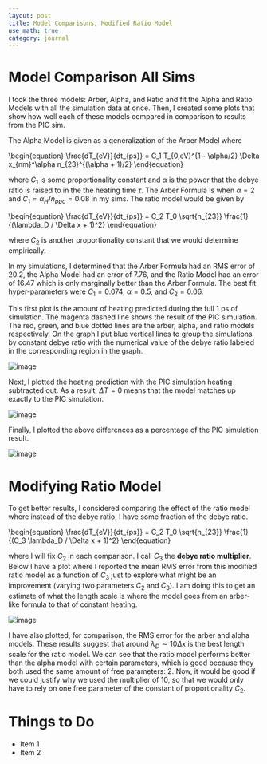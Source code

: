 ```yaml
---
layout: post
title: Model Comparisons, Modified Ratio Model
use_math: true
category: journal
---
```



# Model Comparison All Sims

I took the three models: Arber, Alpha, and Ratio and fit the Alpha and Ratio Models with all the simulation data at once. Then, I created some plots that show how well each of these models compared in comparison to results from the PIC sim. 

The Alpha Model is given as a generalization of the Arber Model where

\begin{equation}
\frac{dT_{eV}}{dt_{ps}} = C_1 T_{0,eV}^{1 - \alpha/2} \Delta x_{nm}^\alpha n_{23}^{(\alpha + 1)/2} 
\end{equation}

where $C_1$ is some proportionality constant and $\alpha$ is the power that the debye ratio is raised to in the the heating time $\tau$. The Arber Formula is when $\alpha = 2$ and $C_1 = \alpha_H / n_{ppc} = 0.08$ in my sims. The ratio model would be given by 

\begin{equation} 
\frac{dT_{eV}}{dt_{ps}} = C_2 T_0 \sqrt{n_{23}} \frac{1}{(\lambda_D / \Delta x + 1)^2} 
\end{equation}

where $C_2$ is another proportionality constant that we would determine empirically. 

In my simulations, I determined that the Arber Formula had an RMS error of 20.2, the Alpha Model had an error of 7.76, and the Ratio Model had an error of 16.47 which is only marginally better than the Arber Formula. The best fit hyper-parameters were $C_1 = 0.074$, $\alpha = 0.5$, and $C_2 = 0.06$. 

This first plot is the amount of heating predicted during the full 1 ps of simulation. The magenta dashed line shows the result of the PIC simulation. The red, green, and blue dotted lines are the arber, alpha, and ratio models respectively. On the graph I put blue vertical lines to group the simulations by constant debye ratio with the numerical value of the debye ratio labeled in the corresponding region in the graph.

![image](https://user-images.githubusercontent.com/98538788/189982314-0f14f73d-ccad-4272-9fd6-c1ad4a09aeb4.png)

Next, I plotted the heating prediction with the PIC simulation heating subtracted out. As a result, $\Delta T = 0$ means that the model matches up exactly to the PIC simulation. 

![image](https://user-images.githubusercontent.com/98538788/189982540-a936d499-75c4-4cc2-83e8-d52e015ee786.png)

Finally, I plotted the above differences as a percentage of the PIC simulation result. 

![image](https://user-images.githubusercontent.com/98538788/189982665-7828f81e-9bf2-4f92-8e8d-13cfe541dc56.png)


# Modifying Ratio Model 

To get better results, I considered comparing the effect of the ratio model where instead of the debye ratio, I have some fraction of the debye ratio. 

\begin{equation} 
\frac{dT_{eV}}{dt_{ps}} = C_2 T_0 \sqrt{n_{23}} \frac{1}{(C_3 \lambda_D / \Delta x + 1)^2} 
\end{equation}

where I will fix $C_2$ in each comparison. I call $C_3$ the **debye ratio multiplier**. Below I have a plot where I reported the mean RMS error from this modified ratio model as a function of $C_3$ just to explore what might be an improvement (varying two parameters $C_2$ and $C_3$). I am doing this to get an estimate of what the length scale is where the model goes from an arber-like formula to that of constant heating. 

![image](https://user-images.githubusercontent.com/98538788/190446830-6e63f59c-7934-49b1-b3e1-c9f5b458a7ea.png)

I have also plotted, for comparison, the RMS error for the arber and alpha models. These results suggest that around $\lambda_D \sim 10 \Delta x$ is the best length scale for the ratio model. We can see that the ratio model performs better than the alpha model with certain parameters, which is good because they both used the same amount of free parameters: 2. Now, it would be good if we could justify why we used the multiplier of 10, so that we would only have to rely on one free parameter of the constant of proportionality $C_2$.  

# Things to Do
- Item 1
- Item 2
